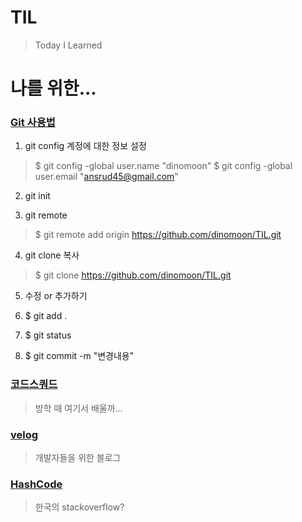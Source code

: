﻿# TIL
>Today I Learned

# 나를 위한...

### [Git 사용법](https://rogerdudler.github.io/git-guide/index.ko.html)
1. git config 계정에 대한 정보 설정
> $ git config -global user.name "dinomoon"
> $ git config -global user.email "ansrud45@gmail.com"

2. git init

3. git remote
> $ git remote add origin https://github.com/dinomoon/TIL.git

4. git clone 복사
> $ git clone https://github.com/dinomoon/TIL.git

5. 수정 or 추가하기

6. $ git add .

7. $ git status

8. $ git commit -m "변경내용"

### [코드스쿼드](https://codesquad.kr/)
> 방학 때 여기서 배울까...

### [velog](https://velog.io/)
> 개발자들을 위한 블로그

### [HashCode](https://hashcode.co.kr/)
> 한국의 stackoverflow?
